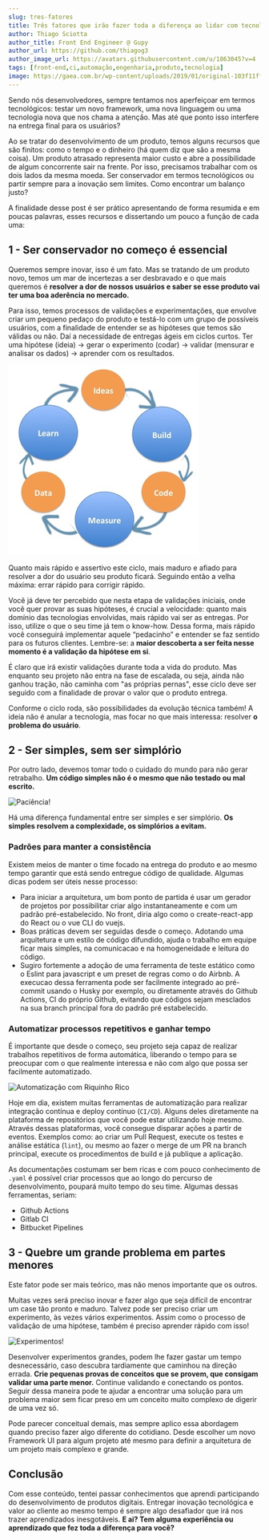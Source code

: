 ```yaml
---
slug: tres-fatores
title: Três fatores que irão fazer toda a diferença ao lidar com tecnologia e produto
author: Thiago Sciotta
author_title: Front End Engineer @ Gupy
author_url: https://github.com/thiagog3
author_image_url: https://avatars.githubusercontent.com/u/1863045?v=4
tags: [front-end,ci,automação,engenharia,produto,tecnologia]
image: https://gaea.com.br/wp-content/uploads/2019/01/original-103f11ff7cee30e6e968fb48a6271481.jpg
---
```


Sendo nós desenvolvedores, sempre tentamos nos aperfeiçoar em termos tecnológicos: testar um novo framework, uma nova linguagem ou uma tecnologia nova que nos chama a atenção. Mas até que ponto isso interfere na entrega final  para os usuários?

<!--truncate-->

Ao se tratar do desenvolvimento de um produto, temos alguns recursos que são finitos: como o tempo e o dinheiro (há quem diz que são a mesma coisa). Um produto atrasado representa maior custo e abre a possibilidade de algum concorrente sair na frente. Por isso, precisamos trabalhar com os dois lados da mesma moeda. Ser conservador em termos tecnológicos ou partir sempre para a inovação sem limites. Como encontrar um balanço justo?

A finalidade desse post é ser prático apresentando de forma resumida e em poucas palavras, esses recursos e dissertando um pouco a função de cada uma:

## 1 - Ser conservador no começo é essencial
Queremos sempre inovar, isso é um fato. Mas se tratando de um produto novo, temos um mar de incertezas a ser desbravado e o que mais queremos é **resolver a dor de nossos usuários e saber se esse produto vai ter uma boa aderência no mercado.**

Para isso, temos processos de validações e experimentações, que envolve criar um pequeno pedaço do produto e testá-lo com um grupo de possíveis usuários, com a finalidade de entender se as hipóteses que temos são válidas ou não. Daí a necessidade de entregas ágeis em ciclos curtos. Ter uma hipótese (ideia) → gerar o experimento (codar) → validar (mensurar e analisar os dados) → aprender com os resultados.

![Build, measure, learn](../static/posts/build_measure_learn.jpg)

Quanto mais rápido e assertivo este ciclo, mais maduro e afiado para resolver a dor do usuário seu produto ficará. Seguindo então a velha máxima: errar rápido para corrigir rápido.

Você já deve ter percebido que nesta etapa de validações iniciais, onde você quer provar as suas hipóteses, é crucial a velocidade: quanto mais domínio das tecnologias envolvidas, mais rápido vai ser as entregas. Por isso, utilize o que o seu time já tem o know-how. Dessa forma, mais rápido você conseguirá implementar aquele “pedacinho” e entender se faz sentido para os futuros clientes. Lembre-se: a **maior descoberta a ser feita nesse momento é a validação da hipótese em si**. 

É claro que irá existir validações durante toda a vida do produto. Mas enquanto seu projeto não entra na fase de escalada, ou seja, ainda não ganhou tração, não caminha com "as próprias pernas", esse ciclo deve ser seguido com a finalidade de provar o valor que o produto entrega. 

Conforme o ciclo roda, são possibilidades da evolução técnica também! A ideia não é anular a tecnologia, mas focar no que mais interessa: resolver **o problema do usuário**.

## 2 - Ser simples, sem ser simplório
Por outro lado, devemos tomar todo o cuidado do mundo para não gerar retrabalho. **Um código simples não é o mesmo que não testado ou mal escrito.**

![Paciência!](https://media.giphy.com/media/dlMIwDQAxXn1K/giphy.gif)

Há uma diferença fundamental entre ser simples e ser simplório. **Os simples resolvem a complexidade, os simplórios a evitam.**

### Padrões para manter a consistência
Existem meios de manter o time focado na entrega do produto e ao mesmo tempo garantir que está sendo entregue código de qualidade. Algumas dicas podem ser úteis nesse processo:

- Para iniciar a arquitetura, um bom ponto de partida é usar um gerador de projetos por possibilitar criar algo instantaneamente e com um padrão pré-estabelecido. No front, diria algo como o create-react-app do React ou o vue CLI do vuejs.
- Boas práticas devem ser seguidas desde o começo. Adotando uma arquitetura e um estilo de código difundido, ajuda o trabalho em equipe ficar mais simples, na comunicacao e na homogeneidade e leitura do código.
- Sugiro fortemente a adoção de uma ferramenta de teste estático como o Eslint para javascript e um preset de regras como o do Airbnb. A execucao dessa ferramenta pode ser facilmente integrado ao pré-commit usando o Husky por exemplo, ou diretamente através do Github Actions, CI do próprio Github, evitando que códigos sejam mesclados na sua branch principal fora do padrão pré estabelecido.

### Automatizar processos repetitivos e ganhar tempo
É importante que desde o começo, seu projeto seja capaz de realizar trabalhos repetitivos de forma automática, liberando o tempo para se preocupar com o que realmente interessa e não com algo que possa ser facilmente automatizado. 

![Automatização com Riquinho Rico](https://media.giphy.com/media/1nR6fu93A17vWZbO9c/giphy.gif)

Hoje em dia, existem muitas ferramentas de automatização para realizar integração contínua e deploy contínuo (`CI/CD`). Alguns deles diretamente na plataforma de repositórios que você pode estar utilizando hoje mesmo. Através dessas plataformas, você consegue disparar ações a partir de eventos. Exemplos como: ao criar um Pull Request, execute os testes e análise estática (`lint`), ou mesmo ao fazer o merge de um PR na branch principal, execute os procedimentos de build e já publique a aplicação. 

As documentações costumam ser bem ricas e com pouco conhecimento de `.yaml` é possível criar processos que ao longo do percurso de desenvolvimento, poupará muito tempo do seu time. Algumas dessas ferramentas, seriam:

- Github Actions
- Gitlab CI
- Bitbucket Pipelines

## 3 - Quebre um grande problema em partes menores
Este fator pode ser mais teórico, mas não menos importante que os outros. 

Muitas vezes será preciso inovar e fazer algo que seja difícil de encontrar um case tão pronto e maduro. Talvez pode ser preciso criar um experimento, às vezes vários experimentos. Assim como o processo de validação de uma hipótese, também é preciso aprender rápido com isso! 

![Experimentos!](https://media.giphy.com/media/1iW2g0lzwdRqNu3m/giphy.gif)

Desenvolver experimentos grandes, podem lhe fazer gastar um tempo desnecessário, caso descubra tardiamente que caminhou na direção errada. **Crie pequenas provas de conceitos que se provem, que consigam validar uma parte menor.** Continue validando e conectando os pontos. Seguir dessa maneira pode te ajudar a encontrar uma solução para um problema maior sem ficar preso em um conceito muito complexo de digerir de uma vez só.

Pode parecer conceitual demais, mas sempre aplico essa abordagem quando preciso fazer algo diferente do cotidiano. Desde escolher um novo Framework UI para algum projeto até mesmo para definir a arquitetura de um projeto mais complexo e grande.

## Conclusão
Com esse conteúdo, tentei passar conhecimentos que aprendi participando do desenvolvimento de  produtos digitais. Entregar inovação tecnológica e valor ao cliente ao mesmo tempo é sempre algo desafiador que irá nos trazer aprendizados inesgotáveis. **E ai? Tem alguma experiência ou aprendizado que fez toda a diferença para você?**
